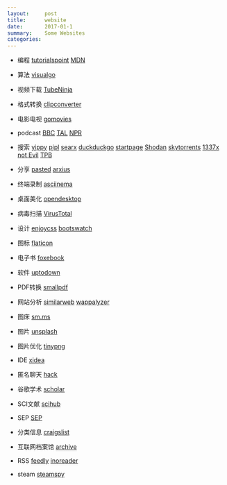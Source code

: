 ```yaml
---
layout:     post
title:      website
date:       2017-01-1
summary:    Some Websites
categories: 
---
```

* 编程     [tutorialspoint](https://www.tutorialspoint.com/)
            [MDN](https://developer.mozilla.org)
* 算法     [visualgo](https://visualgo.net/en)
* 视频下载  [TubeNinja](https://www.tubeninja.net/)
* 格式转换  [clipconverter](http://www.clipconverter.cc/)
* 电影电视  [gomovies](https://gomovies.to/) 
* podcast   [BBC](http://www.bbc.co.uk/podcasts)
            [TAL](https://www.thisamericanlife.org)
            [NPR](http://www.npr.org/)
* 搜索      [yippy](http://yippy.com/)
            [pipl](https://pipl.com/)
            [searx](https://searx.me/) 
            [duckduckgo](https://duckduckgo.com/)
            [startpage](https://www.startpage.com/)
            [Shodan](https://www.shodan.io/)
            [skytorrents](https://www.skytorrents.in/)
            [1337x](http://1337x.to/)
            [not Evil](http://hss3uro2hsxfogfq.onion/)
            [TPB](http://uj3wazyk5u4hnvtk.onion/)

* 分享      [pasted](http://pasted.co/)
            [arxius](https://arxius.io/) 
* 终端录制  [asciinema](https://asciinema.org/)
* 桌面美化  [opendesktop](https://www.opendesktop.org/)
* 病毒扫描  [VirusTotal](https://www.virustotal.com)
* 设计      [enjoycss](http://enjoycss.com/)
            [bootswatch](https://bootswatch.com/)
* 图标        [flaticon](https://www.flaticon.com/)
* 电子书     [foxebook](http://www.foxebook.net/)
* 软件       [uptodown](http://uptodown.com)
* PDF转换     [smallpdf](https://smallpdf.com/)
* 网站分析   [similarweb](https://www.similarweb.com/)
            [wappalyzer](https://wappalyzer.com/)
* 图床       [sm.ms](https://sm.ms/)
* 图片       [unsplash](https://unsplash.com/)
* 图片优化    [tinypng](https://tinypng.com/)
* IDE       [xidea](http://xidea.online)
* 匿名聊天   [hack](https://hack.chat/)

* 谷歌学术    [scholar](https://scholar.google.com/)
* SCI文献     [scihub](http://sci-hub.io/)   
* SEP         [SEP](https://plato.stanford.edu/)
* 分类信息       [craigslist](https://www.craigslist.org/)
* 互联网档案馆 [archive](https://archive.org/)

* RSS [feedly](https://feedly.com)
    [inoreader](https://www.inoreader.com/)
* steam [steamspy](http://steamspy.com/)
